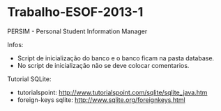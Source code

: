 Trabalho-ESOF-2013-1
====================

PERSIM - Personal Student Information Manager

Infos:

- Script de inicialização do banco e o banco ficam na pasta database.
- No script de inicialização não se deve colocar comentarios.

Tutorial SQLite:

* tutorialspoint: http://www.tutorialspoint.com/sqlite/sqlite_java.htm
* foreign-keys sqlite: http://www.sqlite.org/foreignkeys.html
